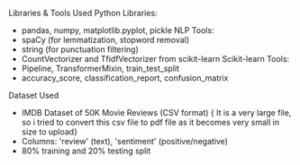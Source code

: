 Libraries & Tools Used
Python Libraries:
- pandas, numpy, matplotlib.pyplot, pickle
NLP Tools:
- spaCy (for lemmatization, stopword removal)
- string (for punctuation filtering)
- CountVectorizer and TfidfVectorizer from scikit-learn
Scikit-learn Tools:
- Pipeline, TransformerMixin, train_test_split
- accuracy_score, classification_report, confusion_matrix

  
Dataset Used
- IMDB Dataset of 50K Movie Reviews (CSV format)
  { It is a very large file, so i tried to convert this csv file to pdf file as it becomes very small in size to upload}
- Columns: 'review' (text), 'sentiment' (positive/negative)
- 80% training and 20% testing split
